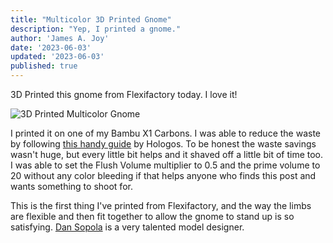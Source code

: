 ```yaml
---
title: "Multicolor 3D Printed Gnome"
description: "Yep, I printed a gnome."
author: 'James A. Joy'
date: '2023-06-03'
updated: '2023-06-03'
published: true
---
```


3D Printed this gnome from Flexifactory today. I love it! 

![3D Printed Multicolor Gnome](https://jamesjoy.sfo3.cdn.digitaloceanspaces.com/gnome.jpg)

I printed it on one of my Bambu X1 Carbons. I was able to reduce the waste by following [this handy guide](https://www.printables.com/model/390414-reduce-purge-waste-with-bambu-lab-ams) by Hologos. To be honest the waste savings wasn't huge, but every little bit helps and it shaved off a little bit of time too. I was able to set the Flush Volume multiplier to 0.5 and the prime volume to 20 without any color bleeding if that helps anyone who finds this post and wants something to shoot for.

This is the first thing I've printed from Flexifactory, and the way the limbs are flexible and then fit together to allow the gnome to stand up is so satisfying. [Dan Sopola](https://www.myminifactory.com/users/FlexiFactory) is a very talented model designer.